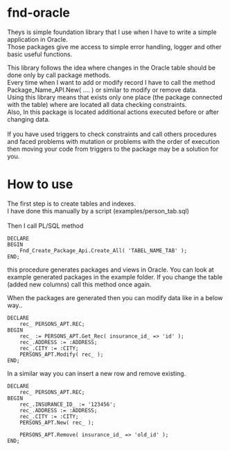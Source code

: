 # fnd-oracle

Theys is simple foundation library that I use when I have to write a simple application in Oracle.<br>
Those packages give me access to simple error handling, logger and other basic useful functions.<br>

This library follows the idea where changes in the Oracle table should be done only by call package methods.<br>
Every time when I want to add or modify record I have to call the method Package_Name_API.New( .... ) or similar to modify or remove data.<br>
Using this library means that exists only one place (the package connected with the table) where are located all data checking constraints.<br>
Also, In this package is located additional actions executed before or after changing data.<br>
<br>
If you have used triggers to check constraints and call others procedures and faced problems with mutation or problems with the order of execution then moving your code from triggers to the package may be a solution for you.<br>

# How to use

The first step is to create tables and indexes.<br>
I have done this manually by a script (examples/person_tab.sql)<br>
<br>
Then I call PL/SQL method

```
DECLARE
BEGIN
    Fnd_Create_Package_Api.Create_All( 'TABEL_NAME_TAB' );
END;
```

this procedure generates packages and views in Oracle.
You can look at example generated packages in the example folder.
If you change the table (added new columns) call this method once again.

When the packages are generated then you can modify data like in a below way..

```
DECLARE
    rec_ PERSONS_APT.REC;
BEGIN
    rec_ := PERSONS_APT.Get_Rec( insurance_id_ => 'id' );
    rec_.ADDRESS := :ADDRESS;
    rec_.CITY := :CITY;
    PERSONS_APT.Modify( rec_ );
END;
```

In a similar way you can insert a new row and remove existing.

```
DECLARE
    rec_ PERSONS_APT.REC;
BEGIN
    rec_.INSURANCE_ID_ := '123456';
    rec_.ADDRESS := :ADDRESS;
    rec_.CITY := :CITY;
    PERSONS_APT.New( rec_ );

    PERSONS_APT.Remove( insurance_id_ => 'old_id' );
END;
```

